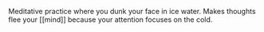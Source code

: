 Meditative practice where you dunk your face in ice water. Makes thoughts flee your [[mind]] because your attention focuses on the cold.